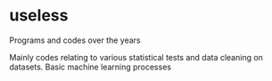 # useless
Programs and codes over the years

Mainly codes relating to various statistical tests and data cleaning on datasets. Basic machine learning processes
